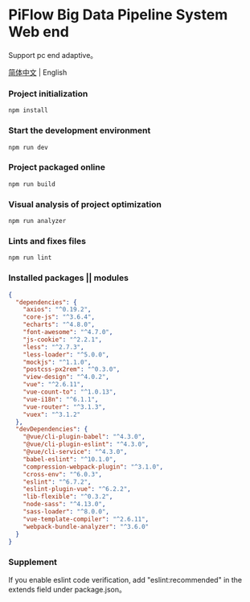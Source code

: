 # PiFlow Big Data Pipeline System Web end
Support pc end adaptive。

[简体中文](./README-zn.md) | English
 
### Project initialization
```
npm install
```

### Start the development environment
```
npm run dev
```

### Project packaged online
```
npm run build
```

### Visual analysis of project optimization
```
npm run analyzer
```

### Lints and fixes files
```
npm run lint
```

### Installed packages || modules

```json
{
  "dependencies": {
    "axios": "^0.19.2",
    "core-js": "^3.6.4",
    "echarts": "^4.8.0",
    "font-awesome": "^4.7.0",
    "js-cookie": "^2.2.1",
    "less": "^2.7.3",
    "less-loader": "^5.0.0",
    "mockjs": "^1.1.0",
    "postcss-px2rem": "^0.3.0",
    "view-design": "^4.0.2",
    "vue": "^2.6.11",
    "vue-count-to": "^1.0.13",
    "vue-i18n": "^6.1.1",
    "vue-router": "^3.1.3",
    "vuex": "^3.1.2"
  },
  "devDependencies": {
    "@vue/cli-plugin-babel": "^4.3.0",
    "@vue/cli-plugin-eslint": "^4.3.0",
    "@vue/cli-service": "^4.3.0",
    "babel-eslint": "^10.1.0",
    "compression-webpack-plugin": "^3.1.0",
    "cross-env": "^6.0.3",
    "eslint": "^6.7.2",
    "eslint-plugin-vue": "^6.2.2",
    "lib-flexible": "^0.3.2",
    "node-sass": "^4.13.0",
    "sass-loader": "^8.0.0",
    "vue-template-compiler": "^2.6.11",
    "webpack-bundle-analyzer": "^3.6.0"
  }
}
```
### Supplement
If you enable eslint code verification, add "eslint:recommended" in the extends field under package.json。


